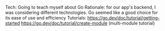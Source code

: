 Tech: Going to teach myself about Go
Rationale: for our app's backend, I was considering different technologies. Go seemed like a good choice
for its ease of use and efficiency
Tutorials: 
https://go.dev/doc/tutorial/getting-started
https://go.dev/doc/tutorial/create-module  (multi-module tutorial)
